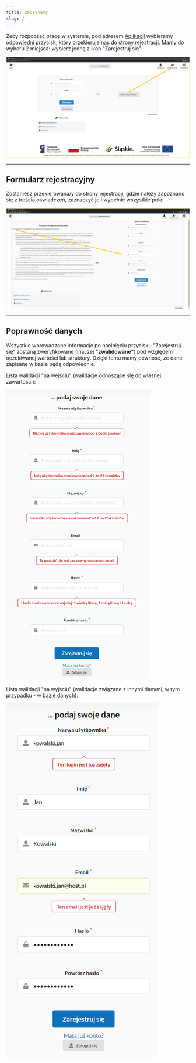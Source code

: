 ```yaml
---
title: Zaczynamy
slug: /
---
```




Żeby rozpocząć pracę w systemie, pod adresem [Aplikacji](https://www.slaskietalenty.com) wybieramy odpowiedni przycisk, który przekieruje nas do  strony rejestracji. Mamy do wyboru 2 miejsca:
wybierz jedną z ikon "Zarejestruj się":

![](../src/images/styp/login_page_register.png)


---

## Formularz rejestracyjny
Zostaniesz przekierowana/y do strony rejestracji, gdzie należy zapoznanć się z treścią oświadczeń, zaznaczyć je i wypełnić wszystkie pola:

![](../src/images/styp/register_page_register.png)


---

## Poprawność danych

Wszystkie wprowadzone informacje po nacinięciu przycisku "Zarejestruj się" zostaną zweryfikowane (inaczej **"zwalidowane"**) pod względem oczekiwanej wartości lub struktury. Dzięki temu mamy pewność, że dane zapisane w bazie będą odpowiednie.

Lista walidacji "na wejściu" (walidacje odnoszące się do własnej zawartości):

![](../src/images/styp/register_page_validate.png)



Lista walidacji "na wyjściu" (walidacje związane z innymi danymi, w tym przypadku - w bazie danych):

![](../src/images/styp/register_page_validate2.png)

